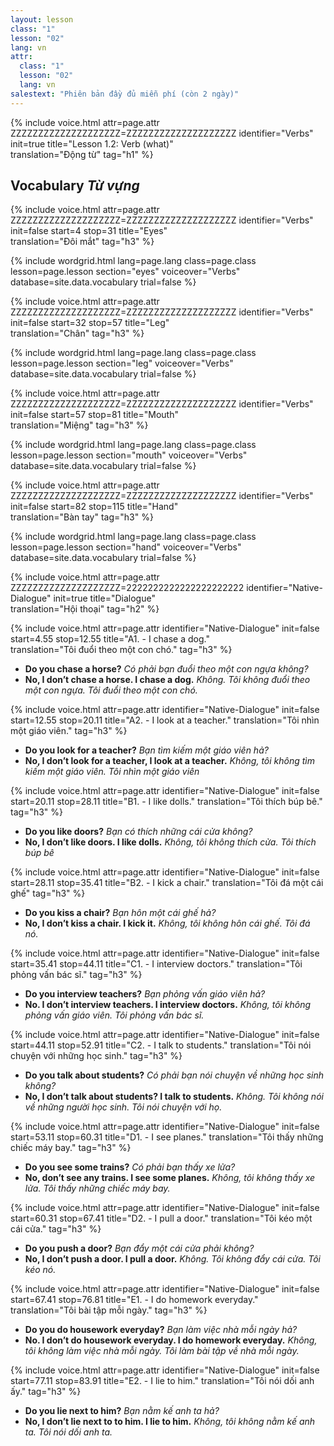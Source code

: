 ```yaml
---
layout: lesson
class: "1"
lesson: "02"
lang: vn
attr:
  class: "1"
  lesson: "02"
  lang: vn
salestext: "Phiên bản đầy đủ miễn phí (còn 2 ngày)"
---
```


{%  include voice.html attr=page.attr    ZZZZZZZZZZZZZZZZZZZZ=ZZZZZZZZZZZZZZZZZZZZ
	identifier="Verbs"  init=true
	title="Lesson 1.2: Verb (what)"        
	translation="Động từ"
    tag="h1" %}

## Vocabulary   *Từ vựng*

{%  include voice.html attr=page.attr    ZZZZZZZZZZZZZZZZZZZZ=ZZZZZZZZZZZZZZZZZZZZ
	identifier="Verbs"  init=false start=4 stop=31
	title="Eyes"        
	translation="Đôi mắt"
    tag="h3" %}

{% include wordgrid.html lang=page.lang
		class=page.class 
		lesson=page.lesson 
		section="eyes"
		voiceover="Verbs"
		database=site.data.vocabulary 
		trial=false %}

{%  include voice.html attr=page.attr    ZZZZZZZZZZZZZZZZZZZZ=ZZZZZZZZZZZZZZZZZZZZ
	identifier="Verbs"  init=false start=32 stop=57
	title="Leg"        
	translation="Chân"
    tag="h3" %}

{% include wordgrid.html lang=page.lang
		class=page.class 
		lesson=page.lesson 
		section="leg"
		voiceover="Verbs"
		database=site.data.vocabulary 
		trial=false %}

{%  include voice.html attr=page.attr    ZZZZZZZZZZZZZZZZZZZZ=ZZZZZZZZZZZZZZZZZZZZ
	identifier="Verbs"  init=false start=57 stop=81
	title="Mouth"        
	translation="Miệng"
    tag="h3" %}

{% include wordgrid.html lang=page.lang
		class=page.class 
		lesson=page.lesson 
		section="mouth"
		voiceover="Verbs"
		database=site.data.vocabulary 
		trial=false %}

{%  include voice.html attr=page.attr    ZZZZZZZZZZZZZZZZZZZZ=ZZZZZZZZZZZZZZZZZZZZ
	identifier="Verbs"  init=false start=82 stop=115
	title="Hand"        
	translation="Bàn tay"
    tag="h3" %}

{% include wordgrid.html lang=page.lang
		class=page.class 
		lesson=page.lesson 
		section="hand"
		voiceover="Verbs"
		database=site.data.vocabulary 
		trial=false %}


{%  include voice.html attr=page.attr     ZZZZZZZZZZZZZZZZZZZZ=2222222222222222222222
	identifier="Native-Dialogue"  init=true
	title="Dialogue"        
	translation="Hội thoại"
    tag="h2" %}

{%  include voice.html attr=page.attr
	identifier="Native-Dialogue"  init=false start=4.55 stop=12.55
	title="A1. - I chase a dog."        
	translation="Tôi đuổi theo một con chó."
    tag="h3" %}

- **Do you chase a horse?**   *Có phải bạn đuổi theo một con ngựa không?*  
- **No, I don’t chase a horse. I chase a dog.**   *Không. Tôi không đuổi theo một con ngựa. Tôi đuổi theo một con chó.*  

{%  include voice.html attr=page.attr
	identifier="Native-Dialogue"  init=false start=12.55 stop=20.11
	title="A2. - I look at a teacher."
	translation="Tôi nhìn một giáo viên."
    tag="h3" %}

- **Do you look for a teacher?**   *Bạn tìm kiếm một giáo viên hả?*  
- **No, I don’t look for a teacher, I look at a teacher.**   *Không, tôi không tìm kiếm một giáo viên. Tôi nhìn một giáo viên*  
 
{%  include voice.html attr=page.attr
	identifier="Native-Dialogue"  init=false start=20.11 stop=28.11
	title="B1. - I like dolls."
	translation="Tôi thích búp bê."
    tag="h3" %}


- **Do you like doors?**   *Bạn có thích những cái cửa không?*  
- **No, I don’t like doors. I like dolls.**   *Không, tôi không thích cửa. Tôi thích búp bê*  

{%  include voice.html attr=page.attr
	identifier="Native-Dialogue"  init=false start=28.11 stop=35.41
	title="B2. -  I kick a chair."
	translation="Tôi đá một cái ghế"
    tag="h3" %}

- **Do you kiss a chair?**   *Bạn hôn một cái ghế hả?*  
- **No, I don’t kiss a chair. I kick it.**   *Không, tôi không hôn cái ghế. Tôi đá nó.*  

{%  include voice.html attr=page.attr
	identifier="Native-Dialogue"  init=false start=35.41 stop=44.11
	title="C1. -  I interview doctors."
	translation="Tôi phỏng vấn bác sĩ."
    tag="h3" %}

- **Do you interview teachers?**   *Bạn phỏng vấn giáo viên hả?*  
- **No. I don’t interview teachers. I interview doctors.**   *Không, tôi không phỏng vấn giáo viên. Tôi phỏng vấn bác sĩ.*  

{%  include voice.html attr=page.attr
	identifier="Native-Dialogue"  init=false start=44.11 stop=52.91
	title="C2. - I talk to students."
	translation="Tôi nói chuyện với những học sinh."
    tag="h3" %}

- **Do you talk about students?**   *Có phải bạn nói chuyện về những học sinh không?*  
- **No, I don’t talk about students? I talk to students.**   *Không. Tôi không nói về những người học sinh. Tôi nói chuyện với họ.* 

{%  include voice.html attr=page.attr
	identifier="Native-Dialogue"  init=false start=53.11 stop=60.31
	title="D1. - I see planes."
	translation="Tôi thấy những chiếc máy bay."
    tag="h3" %}

- **Do you see some trains?**   *Có phải bạn thấy xe lửa?*  
- **No,  don’t see any trains. I see some planes.**   *Không, tôi không thấy xe lửa. Tôi thấy những chiếc máy bay.*  

{%  include voice.html attr=page.attr
	identifier="Native-Dialogue"  init=false start=60.31 stop=67.41
	title="D2. - I pull a door."
	translation="Tôi kéo một cái cửa."
    tag="h3" %}

- **Do you push a door?**   *Bạn đẩy một cái cửa phải không?*  
- **No, I don’t push a door. I pull a door.**   *Không. Tôi không đẩy cái cửa. Tôi kéo nó.*  

{%  include voice.html attr=page.attr
	identifier="Native-Dialogue"  init=false start=67.41 stop=76.81 
	title="E1. - I do homework everyday."
	translation="Tôi bài tập mỗi ngày."
    tag="h3" %}

- **Do you do housework everyday?**   *Bạn làm việc nhà mỗi ngày hả?*  
- **No. I don’t do housework everyday. I do homework everyday.**   *Không, tôi không làm việc nhà mỗi ngày. Tôi làm bài tập về nhà mỗi ngày.*  

{%  include voice.html attr=page.attr
	identifier="Native-Dialogue"  init=false start=77.11 stop=83.91
	title="E2. - I lie to him."
	translation="Tôi nói dối anh ấy."
    tag="h3" %}

- **Do you lie next to him?**   *Bạn nằm kế anh ta hả?*  
- **No, I don’t lie next to to him. I lie to him.**   *Không, tôi không nằm kế anh ta. Tôi nói dối anh ta.*  

 
 
 
